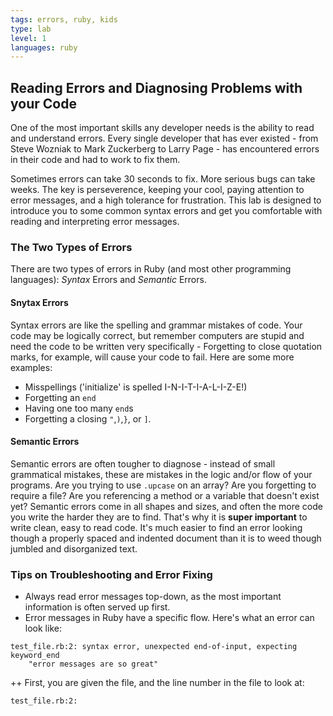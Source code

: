 ```yaml
---
tags: errors, ruby, kids
type: lab
level: 1
languages: ruby
---
```


## Reading Errors and Diagnosing Problems with your Code

One of the most important skills any developer needs is the ability to read and understand errors. Every single developer that has ever existed - from Steve Wozniak to Mark Zuckerberg to Larry Page - has encountered errors in their code and had to work to fix them.

Sometimes errors can take 30 seconds to fix. More serious bugs can take weeks. The key is perseverence, keeping your cool, paying attention to error messages, and a high tolerance for frustration. This lab is designed to introduce you to some common syntax errors and get you comfortable with reading and interpreting error messages.

### The Two Types of Errors

There are two types of errors in Ruby (and most other programming languages): *Syntax* Errors and *Semantic* Errors.

#### Snytax Errors
Syntax errors are like the spelling and grammar mistakes of code. Your code may be logically correct, but remember computers are stupid and need the code to be written very specifically - Forgetting to close quotation marks, for example, will cause your code to fail. Here are some more examples:

+ Misspellings ('initialize' is spelled I-N-I-T-I-A-L-I-Z-E!)
+ Forgetting an `end`
+ Having one too many `end`s
+ Forgetting a closing `"`,`)`,`}`, or `]`.

#### Semantic Errors

Semantic errors are often tougher to diagnose - instead of small grammatical mistakes, these are mistakes in the logic and/or flow of your programs. Are you trying to use `.upcase` on an array? Are you forgetting to require a file? Are you referencing a method or a variable that doesn't exist yet? Semantic errors come in all shapes and sizes, and often the more code you write the harder they are to find. That's why it is **super important** to write clean, easy to read code. It's much easier to find an error looking though a properly spaced and indented document than it is to weed though jumbled and disorganized text.

### Tips on Troubleshooting and Error Fixing

+ Always read error messages top-down, as the most important information is often served up first.
+ Error messages in Ruby have a specific flow. Here's what an error can look like:
``` 
test_file.rb:2: syntax error, unexpected end-of-input, expecting keyword_end
	"error messages are so great"
```
++ First, you are given the file, and the line number in the file to look at:
``` 
test_file.rb:2:
```



